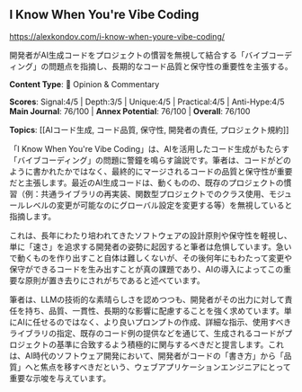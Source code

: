 ## I Know When You're Vibe Coding

https://alexkondov.com/i-know-when-youre-vibe-coding/

開発者がAI生成コードをプロジェクトの慣習を無視して結合する「バイブコーディング」の問題点を指摘し、長期的なコード品質と保守性の重要性を主張する。

**Content Type**: 💭 Opinion & Commentary

**Scores**: Signal:4/5 | Depth:3/5 | Unique:4/5 | Practical:4/5 | Anti-Hype:4/5
**Main Journal**: 76/100 | **Annex Potential**: 76/100 | **Overall**: 76/100

**Topics**: [[AIコード生成, コード品質, 保守性, 開発者の責任, プロジェクト規約]]

「I Know When You're Vibe Coding」は、AIを活用したコード生成がもたらす「バイブコーディング」の問題に警鐘を鳴らす論説です。筆者は、コードがどのように書かれたかではなく、最終的にマージされるコードの品質と保守性が重要だと主張します。最近のAI生成コードは、動くものの、既存のプロジェクトの慣習（例：共通ライブラリの再実装、関数型プロジェクトでのクラス使用、モジュールレベルの変更が可能なのにグローバル設定を変更する等）を無視していると指摘します。

これは、長年にわたり培われてきたソフトウェアの設計原則や保守性を軽視し、単に「速さ」を追求する開発者の姿勢に起因すると筆者は危惧しています。急いで動くものを作り出すこと自体は難しくないが、その後何年にもわたって変更や保守ができるコードを生み出すことが真の課題であり、AIの導入によってこの重要な原則が置き去りにされがちであると述べています。

筆者は、LLMの技術的な素晴らしさを認めつつも、開発者がその出力に対して責任を持ち、品質、一貫性、長期的な影響に配慮することを強く求めています。単にAIに任せるのではなく、より良いプロンプトの作成、詳細な指示、使用すべきライブラリの指定、既存のコード例の提供などを通じて、生成されるコードがプロジェクトの基準に合致するよう積極的に関与するべきだと提言します。これは、AI時代のソフトウェア開発において、開発者がコードの「書き方」から「品質」へと焦点を移すべきだという、ウェブアプリケーションエンジニアにとって重要な示唆を与えています。
